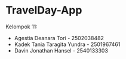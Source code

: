 # TravelDay-App
Kelompok 11:
  - Agestia Deanara Tori - 2502038482
  - Kadek Tania Taragita Yundra - 2501967461
  - Davin Jonathan Hansel - 2540133303
